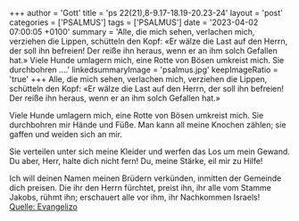 +++
author = 'Gott'
title = 'ps 22(21),8-9.17-18.19-20.23-24'
layout = 'post'
categories = ['PSALMUS']
tags = ['PSALMUS']
date = '2023-04-02 07:00:05 +0100'
summary = 'Alle, die mich sehen, verlachen mich, verziehen die Lippen, schütteln den Kopf: «Er wälze die Last auf den Herrn, der soll ihn befreien! Der reiße ihn heraus, wenn er an ihm solch Gefallen hat.»  Viele Hunde umlagern mich, eine Rotte von Bösen umkreist mich. Sie durchbohren ....'
linkedsummaryImage = 'psalmus.jpg'
keepImageRatio = 'true'
+++
Alle, die mich sehen, verlachen mich,
verziehen die Lippen, schütteln den Kopf:
«Er wälze die Last auf den Herrn,
der soll ihn befreien!
Der reiße ihn heraus, wenn er an ihm solch Gefallen hat.»

Viele Hunde umlagern mich,
eine Rotte von Bösen umkreist mich.
Sie durchbohren mir Hände und Füße.<!--more-->
Man kann all meine Knochen zählen;
sie gaffen und weiden sich an mir.

Sie verteilen unter sich meine Kleider
und werfen das Los um mein Gewand.
Du aber, Herr, halte dich nicht fern!
Du, meine Stärke, eil mir zu Hilfe!

Ich will deinen Namen meinen Brüdern verkünden,
inmitten der Gemeinde dich preisen.
Die ihr den Herrn fürchtet, preist ihn,
ihr alle vom Stamme Jakobs, rühmt ihn;
erschauert alle vor ihm, ihr Nachkommen Israels!<br> [Quelle: Evangelizo](https://evangeliumtagfuertag.org/DE/gospel)